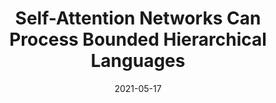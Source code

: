 ---
title: "Self-Attention Networks Can Process Bounded Hierarchical Languages"
date: 2021-05-17
draft: false
post_type: publication
authors: [shunyuy, binghuip, christosp, karthikn]
venue: ACL 2021
tags: []
direct_link: https://arxiv.org/abs/2105.11115

code: https://github.com/princeton-nlp/dyck-transformer
link: https://arxiv.org/abs/2105.11115
---